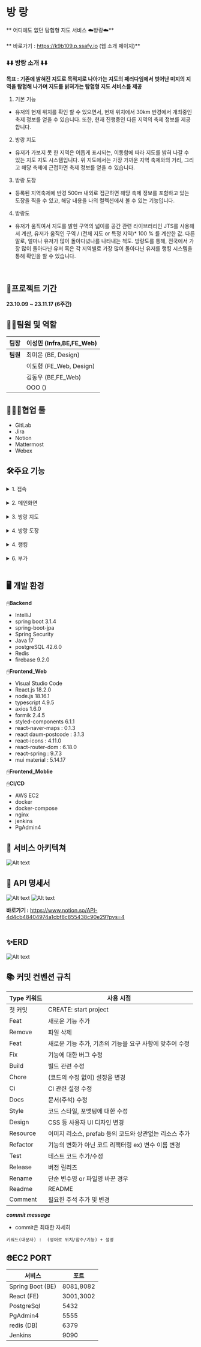  # 방 랑 
** 어디에도 없던 탐험형 지도 서비스 ☁️방랑☁️**<br><br>
** 바로가기 : https://k9b109.p.ssafy.io (웹 소개 페이지)** 
<br>

### ⬇️⬇️ 방랑 소개 ⬇️⬇️


**목표 : 기존에 밝혀진 지도로 목적지로 나아가는 지도의 패러다임에서 벗어난
				 미지의 지역을 탐험해 나가며 지도를 밝혀가는 탐험형 지도 서비스를 제공**

1. 기본 기능

 - 유저의 현재 위치를 확인 할 수 있으면서, 현재 위치에서 30km 반경에서 개최중인 축제
	 정보를 얻을 수 있습니다. 또한, 현재 진행중인 다른 지역의 축제 정보를 제공합니다.

2. 방랑 지도

 - 유저가 가보지 못 한 지역은 어둡게 표시되는, 이동함에 따라 지도를 밝혀 나갈 수 있는 지도
	 지도 시스템입니다. 위 지도에서는 가장 가까운 지역 축제와의 거리, 그리고 해당 축제에
   근접하면 축제 정보를 얻을 수 있습니다.

3. 방랑 도장

 - 등록된 지역축제에 반경 500m 내외로 접근하면 해당 축제 정보를 포함하고 있는 도장을 
	 찍을 수 있고, 해당 내용을 나의 컬렉션에서 볼 수 있는 기능입니다.

4. 방랑도

 - 유저가 움직여서 지도를 밝힌 구역의 넓이를 공간 관련 라이브러리인 JTS를 사용해서 계산,
	 유저가 움직인 구역 / (전체 지도 or 특정 지역)* 100 % 를 계산한 값.
	 다른말로, 얼마나 유저가 많이 돌아다녔나를 나타내는 척도.
	 방랑도를 통해, 전국에서 가장 많이 돌아다닌 유저 혹은 각 지역별로 가장 많이 돌아다닌
	 유저를 랭킹 시스템을 통해 확인을 할 수 있습니다.
<br>


## 📅프로젝트 기간

**23.10.09 ~ 23.11.17 (6주간)**

## 🧝‍♂️팀원 및 역할

| **팀장** | 이성민 (Infra,BE,FE_Web)   |
|----------|---------------------|
| **팀원** | 최미은 (BE, Design) |
|          | 이도형 (FE_Web, Design) |
|          | 김동우 (BE,FE_Web) |
|          | OOO () |

## 👨‍👩‍👧협업 툴

- GitLab
- Jira
- Notion
- Mattermost
- Webex


## 🛠️주요 기능

<details>
<summary>1. 접속</summary>

![Alt text](readmeImg/connect/접속1.jpg)
![Alt text](readmeImg/connect/접속2.jpg)
![Alt text](readmeImg/connect/접속3.jpg)
![Alt text](readmeImg/connect/접속4.jpg)
![Alt text](readmeImg/connect/접속5.jpg)
![Alt text](readmeImg/connect/접속6.jpg)
![Alt text](readmeImg/connect/접속7.jpg)
![Alt text](readmeImg/connect/접속8.jpg)
</details></br>

<details>
<summary>2. 메인화면</summary>

![Alt text](readmeImg/main/메인1.jpg)
![Alt text](readmeImg/main/메인2.jpg)
![Alt text](readmeImg/main/메인3.jpg)
![Alt text](readmeImg/main/메인4.jpg)
![Alt text](readmeImg/main/메인5.jpg)
![Alt text](readmeImg/main/메인6.jpg)
</details></br>

<details>
<summary>3. 방랑 지도</summary>

![Alt text](readmeImg/map/지도1.jpg)
![Alt text](readmeImg/map/지도2.jpg)
![Alt text](readmeImg/map/지도3.jpg)
![Alt text](readmeImg/map/지도4.jpg)
![Alt text](readmeImg/map/지도5.jpg)
![Alt text](readmeImg/map/지도6.jpg)
</details></br>

<details>
<summary>4. 방랑 도장</summary>
![Alt text](readme사진/image-8.png)
![Alt text](readme사진/image-9.png)
![Alt text](readme사진/image-10.png)
![Alt text](readme사진/image-11.png)
</details></br>


<details>
<summary>4. 랭킹</summary>
![Alt text](readmeImg/ranking/ranking1.png)
![Alt text](readmeImg/ranking/ranking2.png)
![Alt text](readmeImg/ranking/ranking3.png)
 - 유저들의 전체 지도 혹은 각 지역별 방랑도를 측정하여 랭킹을 매기고, 아래로 드래그해서 다른 유저들도 확인할 수 있습니다.
 - 친구들의 랭킹도 함께 확인 할 수 있습니다.
![Alt text](readmeImg/ranking/ranking.gif)
</details></br>

<details>
<summary>6. 부가</summary>
![Alt text](readmeImg/etc/etc1.jpg)
![Alt text](readmeImg/etc/etc2.jpg)
![Alt text](readmeImg/etc/etc3.jpg)
![Alt text](readmeImg/etc/etc4.jpg)
![Alt text](readmeImg/etc/etc5.jpg)
![Alt text](readmeImg/etc/etc6.jpg)
![Alt text](readmeImg/etc/etc7.jpg)
![Alt text](readmeImg/etc/etc8.jpg)
![Alt text](readmeImg/etc/etc9.jpg)
![Alt text](readmeImg/etc/etc10.jpg)
![Alt text](readmeImg/etc/etc11.jpg)

</details></br>

## 🖥️ 개발 환경

🖱**Backend**

- IntelliJ
- spring boot 3.1.4
- spring-boot-jpa
- Spring Security
- Java 17
- postgreSQL 42.6.0
- Redis
- firebase 9.2.0

🖱**Frontend_Web**

- Visual Studio Code
- React.js 18.2.0
- node.js 18.16.1
- typescript 4.9.5
- axios 1.6.0
- formik 2.4.5
- styled-components 6.1.1
- react-naver-maps : 0.1.3
- react daum-postcode : 3.1.3
- react-icons : 4.11.0
- react-router-dom : 6.18.0
- react-spring : 9.7.3
- mui material : 5.14.17

🖱**Frontend_Moblie**



🖱**CI/CD**

- AWS EC2
- docker
- docker-compose
- nginx
- jenkins
- PgAdmin4

## 🔧 서비스 아키텍쳐

![Alt text](readmeImg/SystenArchitecture.png)

## 📑 API 명세서

![Alt text](readmeImg/api1.png)
![Alt text](readmeImg/api2.png)


**바로가기 :**
https://www.notion.so/API-4d4cb48404974a1cbf8c855438c90e29?pvs=4
<br><br>

## ✨ERD

![Alt text](readmeImg/erd_image.png)

## 📚 커밋 컨벤션 규칙

| Type 키워드 | 사용 시점 |
| --- | --- |
| 첫 커밋 | CREATE: start project |
| Feat | 새로운 기능 추가 |
| Remove | 파일 삭제 |
| Feat | 새로운 기능 추가, 기존의 기능을 요구 사항에 맞추어 수정 |
| Fix | 기능에 대한 버그 수정 |
| Build | 빌드 관련 수정 |
| Chore | (코드의 수정 없이) 설정을 변경 |
| Ci | CI 관련 설정 수정 |
| Docs | 문서(주석) 수정 |
| Style | 코드 스타일, 포맷팅에 대한 수정 |
| Design | CSS 등 사용자 UI 디자인 변경 |
| Resource | 이미지 리소스, prefab 등의 코드와 상관없는 리소스 추가 |
| Refactor | 기능의 변화가 아닌 코드 리팩터링 ex) 변수 이름 변경 |
| Test | 테스트 코드 추가/수정 |
| Release | 버전 릴리즈 |
| Rename | 단순 변수명 or 파일명 바꾼 경우 |
| Readme | README |
| Comment | 필요한 주석 추가 및 변경 |
 ***commit message***
  - commit은 최대한 자세히

`키워드(대문자) :  (영어로 위치/함수/기능) + 설명`

## 🌐EC2 PORT

| 서비스              | 포트  |
|---------------------|-------|
| Spring Boot (BE)    | 8081,8082  |
| React (FE)          | 3001,3002  |
| PostgreSql          | 5432  |
| PgAdmin4            | 5555  |
| redis (DB)          | 6379  |
| Jenkins             | 9090  |


